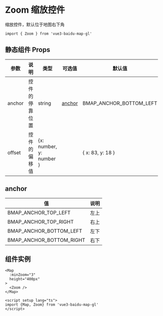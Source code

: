 # Zoom 缩放控件
缩放控件，默认位于地图右下角

```ts:no-line-numbers
import { Zoom } from 'vue3-baidu-map-gl'
```

## 静态组件 Props
| 参数   | 说明           | 类型                    | 可选值            | 默认值                  |
| ------ | -------------- | ----------------------- | ----------------- | ----------------------- |
| anchor | 控件的停靠位置 | string                  | [anchor](#anchor) | BMAP_ANCHOR_BOTTOM_LEFT |
| offset | 控件的偏移值   | {x: number, y: number } |                   | { x: 83, y: 18 }        |


## anchor
| 值                       | 说明 |
| ------------------------ | ---- |
| BMAP_ANCHOR_TOP_LEFT     | 左上 |
| BMAP_ANCHOR_TOP_RIGHT    | 右上 |
| BMAP_ANCHOR_BOTTOM_LEFT  | 左下 |
| BMAP_ANCHOR_BOTTOM_RIGHT | 右下 |


## 组件实例
<div>
<Map
  :ak="'4stE857hYPHbEmgKhLiTAa0QbCIULHpm'"
  :minZoom="3"
  height="400px"
>
  <Zoom />
</Map>
</div>


```vue:no-line-numbers
<Map
  :minZoom="3" 
  height="400px"
>
  <Zoom />
</Map>

<script setup lang="ts">
import {Map, Zoom} from 'vue3-baidu-map-gl'
</script>
```
